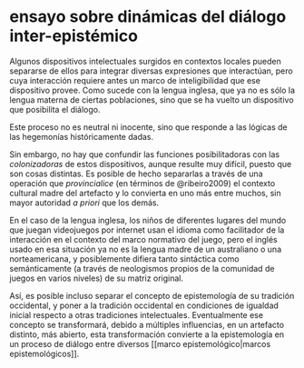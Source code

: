# ensayo sobre dinámicas del diálogo inter-epistémico
Algunos dispositivos intelectuales surgidos en contextos locales pueden separarse de ellos para integrar diversas expresiones que interactúan, pero cuya interacción requiere antes un marco de inteligibilidad que ese dispositivo provee. Como sucede con la lengua inglesa, que ya no es sólo la lengua materna de ciertas poblaciones, sino que se ha vuelto un dispositivo que posibilita el diálogo.

Este proceso no es neutral ni inocente, sino que responde a las lógicas de las hegemonías históricamente dadas.

Sin embargo, no hay que confundir las funciones posibilitadoras con las *colonizadoras* de estos dispositivos, aunque resulte muy difícil, puesto que son cosas distintas. Es posible de hecho separarlas a través de una operación que *provincialice* (en términos de @ribeiro2009) el contexto cultural madre del artefacto y lo convierta en uno más entre muchos, sin mayor autoridad *a priori* que los demás.

En el caso de la lengua inglesa, los niños de diferentes lugares del mundo que juegan videojuegos por internet usan el idioma como facilitador de la interacción en el contexto del marco normativo del juego, pero el inglés usado en esa situación ya no es la lengua madre de un australiano o una norteamericana, y posiblemente difiera tanto sintáctica como semánticamente  (a través de neologismos propios de la comunidad de juegos en varios niveles) de su matriz original.
<!-- citar a Krotz: el que un conocimiento científico se origine en una región dle mundo, no lo hace privativo de esa región-->
Así, es posible incluso separar el concepto de epistemología de su tradición occidental, y poner a la tradición occidental en condiciones de igualdad inicial respecto a otras tradiciones intelectuales. Eventualmente ese concepto se transformará, debido a múltiples influencias, en un artefacto distinto, más abierto, esta transformación convierte a la epistemología en un proceso de diálogo entre diversos [[marco epistemológico|marcos epistemológicos]].
